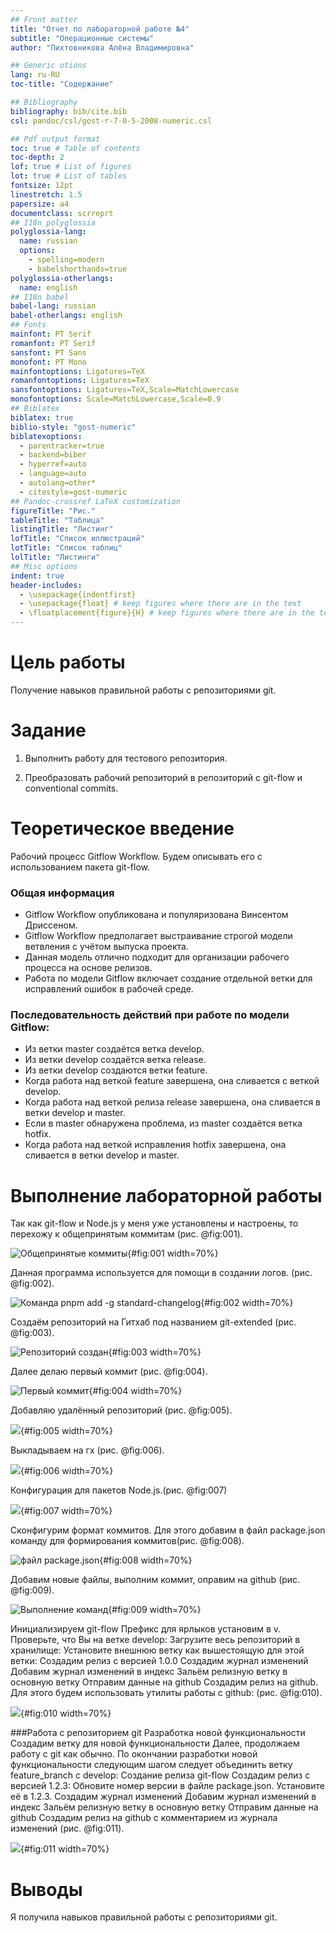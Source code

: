 ```yaml
---
## Front matter
title: "Отчет по лабораторной работе №4"
subtitle: "Операционные системы"
author: "Пихтовникова Алёна Владимировна"

## Generic otions
lang: ru-RU
toc-title: "Содержание"

## Bibliography
bibliography: bib/cite.bib
csl: pandoc/csl/gost-r-7-0-5-2008-numeric.csl

## Pdf output format
toc: true # Table of contents
toc-depth: 2
lof: true # List of figures
lot: true # List of tables
fontsize: 12pt
linestretch: 1.5
papersize: a4
documentclass: scrreprt
## I18n polyglossia
polyglossia-lang:
  name: russian
  options:
	- spelling=modern
	- babelshorthands=true
polyglossia-otherlangs:
  name: english
## I18n babel
babel-lang: russian
babel-otherlangs: english
## Fonts
mainfont: PT Serif
romanfont: PT Serif
sansfont: PT Sans
monofont: PT Mono
mainfontoptions: Ligatures=TeX
romanfontoptions: Ligatures=TeX
sansfontoptions: Ligatures=TeX,Scale=MatchLowercase
monofontoptions: Scale=MatchLowercase,Scale=0.9
## Biblatex
biblatex: true
biblio-style: "gost-numeric"
biblatexoptions:
  - parentracker=true
  - backend=biber
  - hyperref=auto
  - language=auto
  - autolang=other*
  - citestyle=gost-numeric
## Pandoc-crossref LaTeX customization
figureTitle: "Рис."
tableTitle: "Таблица"
listingTitle: "Листинг"
lofTitle: "Список иллюстраций"
lotTitle: "Список таблиц"
lolTitle: "Листинги"
## Misc options
indent: true
header-includes:
  - \usepackage{indentfirst}
  - \usepackage{float} # keep figures where there are in the text
  - \floatplacement{figure}{H} # keep figures where there are in the text
---
```


# Цель работы

Получение навыков правильной работы с репозиториями git.


# Задание

1. Выполнить работу для тестового репозитория.

2. Преобразовать рабочий репозиторий в репозиторий с git-flow и conventional commits.

# Теоретическое введение

Рабочий процесс Gitflow Workflow. Будем описывать его с использованием пакета git-flow. 
### Общая информация
- Gitflow Workflow опубликована и популяризована Винсентом Дриссеном.
- Gitflow Workflow предполагает выстраивание строгой модели ветвления с учётом выпуска проекта.
- Данная модель отлично подходит для организации рабочего процесса на основе релизов.
- Работа по модели Gitflow включает создание отдельной ветки для исправлений ошибок в рабочей среде.
### Последовательность действий при работе по модели Gitflow:
- Из ветки master создаётся ветка develop.
- Из ветки develop создаётся ветка release.
- Из ветки develop создаются ветки feature.
- Когда работа над веткой feature завершена, она сливается с веткой develop.
- Когда работа над веткой релиза release завершена, она сливается в ветки develop и master.
- Если в master обнаружена проблема, из master создаётся ветка hotfix.
- Когда работа над веткой исправления hotfix завершена, она сливается в ветки develop и master.



# Выполнение лабораторной работы

Так как git-flow и Node.js у меня уже установлены и настроены, то перехожу к общепринятым коммитам (рис. @fig:001).

![Общепринятые коммиты](image/1.png){#fig:001 width=70%}

Данная программа используется для помощи в создании логов. (рис. @fig:002).

![Команда pnpm add -g standard-changelog](image/2.png){#fig:002 width=70%}

Создаём репозиторий на Гитхаб под названием git-extended (рис. @fig:003).

![Репозиторий создан](image/3.png){#fig:003 width=70%}

Далее делаю первый коммит (рис. @fig:004).

![Первый коммит](image/4.png){#fig:004 width=70%}

Добавляю удалённый репозиторий (рис. @fig:005).

![](image/5.png){#fig:005 width=70%}

Выкладываем на гх (рис. @fig:006).

![](image/6.png){#fig:006 width=70%}

Конфигурация для пакетов Node.js.(рис. @fig:007)

![](image/7.png){#fig:007 width=70%}

Сконфигурим формат коммитов. Для этого добавим в файл package.json команду для формирования коммитов(рис. @fig:008).

![файл package.json](image/8.png){#fig:008 width=70%}

Добавим новые файлы, выполним коммит, оправим на github (рис. @fig:009).

![Выполнение команд](image/9.png){#fig:009 width=70%}

Инициализируем git-flow
Префикс для ярлыков установим в v.
Проверьте, что Вы на ветке develop:
Загрузите весь репозиторий в хранилище:
Установите внешнюю ветку как вышестоящую для этой ветки:
Создадим релиз с версией 1.0.0
Создадим журнал изменений
Добавим журнал изменений в индекс
Зальём релизную ветку в основную ветку
Отправим данные на github
Создадим релиз на github. Для этого будем использовать утилиты работы с github: (рис. @fig:010).

![](image/10.png){#fig:010 width=70%}

###Работа с репозиторием git
Разработка новой функциональности
Создадим ветку для новой функциональности
Далее, продолжаем работу c git как обычно.
По окончании разработки новой функциональности следующим шагом следует объединить ветку feature_branch c develop:
Создание релиза git-flow
Создадим релиз с версией 1.2.3:
Обновите номер версии в файле package.json. Установите её в 1.2.3.
Создадим журнал изменений
Добавим журнал изменений в индекс
Зальём релизную ветку в основную ветку
Отправим данные на github
Создадим релиз на github с комментарием из журнала изменений
(рис. @fig:011).

![](image/11.png){#fig:011 width=70%}


# Выводы

Я получила навыков правильной работы с репозиториями git.
